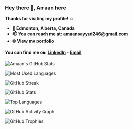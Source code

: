 
### Hey there 👋, Amaan here
<b>
Thanks for visiting my profile! ☺️

- 📍 Edmonton, Alberta, Canada
- 📫 You can reach me at: amaansayyad246@gmail.com
- 🌐 View my portfolio
</b>




 #### You can find me on: [LinkedIn](https://www.linkedin.com/in/amaan-sayyad19/) - [Email](mailto:amaansayyad246@gmail.com) 
 
![Amaan's GitHub Stats](https://github-readme-stats.vercel.app/api?username=AmaanSayyad19&title_color=eba830&icon_color=bae67e&bg_color=171c28&text_color=f5f0e1&hide=issues&count_private=true&show_icons=true&custom_title=Amaan%27s%20GitHub%20Stats)


![Most Used Languages](https://github-readme-stats.vercel.app/api/top-langs/?username=AmaanSayyad19&layout=compact&langs_count=10&bg_color=171c28&text_color=f5f0e1&title_color=eba830)

![GitHub Streak](https://github-readme-streak-stats.herokuapp.com/?user=AmaanSayyad19&background=171c28&ring=eba830&fire=eba830&text_color=eba830&currStreakLabel=eba830)


![GitHub Stats](https://github-profile-summary-cards.vercel.app/api/cards/profile-details?username=AmaanSayyad19&theme=github_dark)

![Top Languages](https://github-profile-summary-cards.vercel.app/api/cards/repos-per-language?username=AmaanSayyad19&theme=github_dark)

![GitHub Activity Graph](https://github-profile-summary-cards.vercel.app/api/cards/most-commit-language?username=AmaanSayyad19&theme=github_dark)

![GitHub Trophies](https://github-profile-summary-cards.vercel.app/api/cards/most-commit-language?username=AmaanSayyad19&theme=github_dark)
